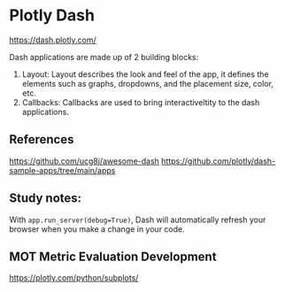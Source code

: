 # Plotly Dash

https://dash.plotly.com/

Dash applications are made up of 2 building blocks:

1. Layout: Layout describes the look and feel of the app, it defines the elements such as graphs, dropdowns, and the placement size, color, etc.
2. Callbacks: Callbacks are used to bring interactiveltity to the dash applications.


## References

https://github.com/ucg8j/awesome-dash
https://github.com/plotly/dash-sample-apps/tree/main/apps

## Study notes:

With `app.run_server(debug=True)`, Dash will automatically refresh your browser when you make a change in your code.


## MOT Metric Evaluation Development

https://plotly.com/python/subplots/
